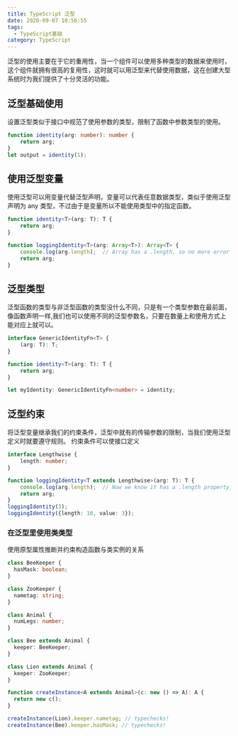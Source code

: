 ```yaml
---
title: TypeScript 泛型
date: 2020-09-07 10:56:55
tags:
  - TypeScript基础
category: TypeScript
---
```


泛型的使用主要在于它的重用性，当一个组件可以使用多种类型的数据来使用时，这个组件就拥有很高的复用性，这时就可以用泛型来代替使用数据，这在创建大型系统时为我们提供了十分灵活的功能。

## 泛型基础使用

设置泛型类似于接口中规范了使用参数的类型，限制了函数中参数类型的使用。

```Typescript
function identity(arg: number): number {
    return arg;
}
let output = identity(1);
```

## 使用泛型变量

使用泛型可以用变量代替泛型声明，变量可以代表任意数据类型，类似于使用泛型声明为 any 类型，不过由于是变量所以不能使用类型中的指定函数。

```Typescript
function identity<T>(arg: T): T {
    return arg;
}
```

```Typescript
function loggingIdentity<T>(arg: Array<T>): Array<T> {
    console.log(arg.length);  // Array has a .length, so no more error
    return arg;
}
```

## 泛型类型

泛型函数的类型与非泛型函数的类型没什么不同，只是有一个类型参数在最前面，像函数声明一样,我们也可以使用不同的泛型参数名，只要在数量上和使用方式上能对应上就可以。

```Typescript
interface GenericIdentityFn<T> {
    (arg: T): T;
}

function identity<T>(arg: T): T {
    return arg;
}

let myIdentity: GenericIdentityFn<number> = identity;
```

## 泛型约束

将泛型变量继承我们的约束条件，泛型中就有的传输参数的限制，当我们使用泛型定义时就要遵守规则。
约束条件可以使接口定义

```Typescript
interface Lengthwise {
    length: number;
}

function loggingIdentity<T extends Lengthwise>(arg: T): T {
    console.log(arg.length);  // Now we know it has a .length property, so no more error
    return arg;
}
loggingIdentity(3);
loggingIdentity({length: 10, value: 3});
```

### 在泛型里使用类类型

使用原型属性推断并约束构造函数与类实例的关系

```typescript
class BeeKeeper {
  hasMask: boolean;
}

class ZooKeeper {
  nametag: string;
}

class Animal {
  numLegs: number;
}

class Bee extends Animal {
  keeper: BeeKeeper;
}

class Lion extends Animal {
  keeper: ZooKeeper;
}

function createInstance<A extends Animal>(c: new () => A): A {
  return new c();
}

createInstance(Lion).keeper.nametag; // typechecks!
createInstance(Bee).keeper.hasMask; // typechecks!
```
